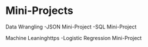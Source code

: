 # Mini-Projects

Data Wrangling
 -JSON Mini-Project
 -SQL Mini-Project

Machine Leaninghttps
 -Logistic Regression Mini-Project
